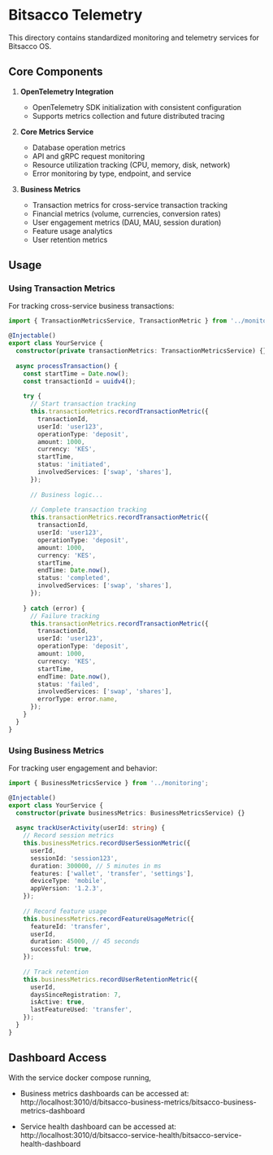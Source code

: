 # Bitsacco Telemetry

This directory contains standardized monitoring and telemetry services for Bitsacco OS.

## Core Components

1. **OpenTelemetry Integration**
   - OpenTelemetry SDK initialization with consistent configuration
   - Supports metrics collection and future distributed tracing

2. **Core Metrics Service**
   - Database operation metrics
   - API and gRPC request monitoring
   - Resource utilization tracking (CPU, memory, disk, network)
   - Error monitoring by type, endpoint, and service

3. **Business Metrics**
   - Transaction metrics for cross-service transaction tracking
   - Financial metrics (volume, currencies, conversion rates)
   - User engagement metrics (DAU, MAU, session duration)
   - Feature usage analytics
   - User retention metrics

## Usage

### Using Transaction Metrics

For tracking cross-service business transactions:

```typescript
import { TransactionMetricsService, TransactionMetric } from '../monitoring';

@Injectable()
export class YourService {
  constructor(private transactionMetrics: TransactionMetricsService) {}
  
  async processTransaction() {
    const startTime = Date.now();
    const transactionId = uuidv4();
    
    try {
      // Start transaction tracking
      this.transactionMetrics.recordTransactionMetric({
        transactionId,
        userId: 'user123',
        operationType: 'deposit',
        amount: 1000,
        currency: 'KES',
        startTime,
        status: 'initiated',
        involvedServices: ['swap', 'shares'],
      });
      
      // Business logic...
      
      // Complete transaction tracking
      this.transactionMetrics.recordTransactionMetric({
        transactionId,
        userId: 'user123',
        operationType: 'deposit',
        amount: 1000,
        currency: 'KES',
        startTime,
        endTime: Date.now(),
        status: 'completed',
        involvedServices: ['swap', 'shares'],
      });
      
    } catch (error) {
      // Failure tracking
      this.transactionMetrics.recordTransactionMetric({
        transactionId,
        userId: 'user123',
        operationType: 'deposit',
        amount: 1000,
        currency: 'KES',
        startTime,
        endTime: Date.now(),
        status: 'failed',
        involvedServices: ['swap', 'shares'],
        errorType: error.name,
      });
    }
  }
}
```

### Using Business Metrics

For tracking user engagement and behavior:

```typescript
import { BusinessMetricsService } from '../monitoring';

@Injectable()
export class YourService {
  constructor(private businessMetrics: BusinessMetricsService) {}
  
  async trackUserActivity(userId: string) {
    // Record session metrics
    this.businessMetrics.recordUserSessionMetric({
      userId,
      sessionId: 'session123',
      duration: 300000, // 5 minutes in ms
      features: ['wallet', 'transfer', 'settings'],
      deviceType: 'mobile',
      appVersion: '1.2.3',
    });
    
    // Record feature usage
    this.businessMetrics.recordFeatureUsageMetric({
      featureId: 'transfer',
      userId,
      duration: 45000, // 45 seconds
      successful: true,
    });
    
    // Track retention
    this.businessMetrics.recordUserRetentionMetric({
      userId,
      daysSinceRegistration: 7,
      isActive: true,
      lastFeatureUsed: 'transfer',
    });
  }
}
```

## Dashboard Access

With the service docker compose running,

- Business metrics dashboards can be accessed at:
http://localhost:3010/d/bitsacco-business-metrics/bitsacco-business-metrics-dashboard

- Service health dashboard can be accessed at:
http://localhost:3010/d/bitsacco-service-health/bitsacco-service-health-dashboard
